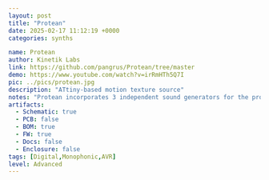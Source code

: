 ```yaml
---
layout: post
title: "Protean"
date: 2025-02-17 11:12:19 +0000
categories: synths

name: Protean
author: Kinetik Labs
link: https://github.com/pangrus/Protean/tree/master
demo: https://www.youtube.com/watch?v=irRmHTh5Q7I
pic: ../pics/protean.jpg
description: "ATtiny-based motion texture source"
notes: "Protean incorporates 3 independent sound generators for the production of a wide variety of sonic environments with an ever changing expressive vitality. The sound generators have complementary timbral characteristic covering all the frequency spectrum and may also be modulated by the two low frequency oscillators implemented in the circuit, generating hypnotic sounds which evolve over time. "
artifacts:
  - Schematic: true
  - PCB: false
  - BOM: true
  - FW: true
  - Docs: false
  - Enclosure: false
tags: [Digital,Monophonic,AVR]
level: Advanced
---
```


